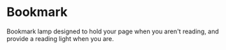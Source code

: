 # Bookmark
Bookmark lamp designed to hold your page when you aren't reading, and provide a reading light when you are.
